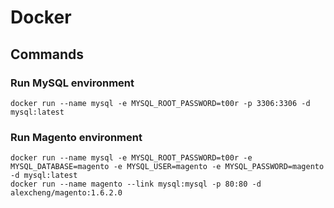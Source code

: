 # Docker

## Commands

### Run MySQL environment

```
docker run --name mysql -e MYSQL_ROOT_PASSWORD=t00r -p 3306:3306 -d mysql:latest
```

### Run Magento environment

```
docker run --name mysql -e MYSQL_ROOT_PASSWORD=t00r -e MYSQL_DATABASE=magento -e MYSQL_USER=magento -e MYSQL_PASSWORD=magento -d mysql:latest
docker run --name magento --link mysql:mysql -p 80:80 -d alexcheng/magento:1.6.2.0
```
